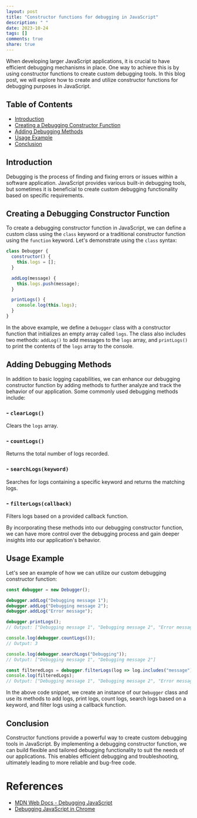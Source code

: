 ```yaml
---
layout: post
title: "Constructor functions for debugging in JavaScript"
description: " "
date: 2023-10-24
tags: []
comments: true
share: true
---
```


When developing larger JavaScript applications, it is crucial to have efficient debugging mechanisms in place. One way to achieve this is by using constructor functions to create custom debugging tools. In this blog post, we will explore how to create and utilize constructor functions for debugging purposes in JavaScript.

## Table of Contents
- [Introduction](#introduction)
- [Creating a Debugging Constructor Function](#creating-a-debugging-constructor-function)
- [Adding Debugging Methods](#adding-debugging-methods)
- [Usage Example](#usage-example)
- [Conclusion](#conclusion)

## Introduction
Debugging is the process of finding and fixing errors or issues within a software application. JavaScript provides various built-in debugging tools, but sometimes it is beneficial to create custom debugging functionality based on specific requirements.

## Creating a Debugging Constructor Function
To create a debugging constructor function in JavaScript, we can define a custom class using the `class` keyword or a traditional constructor function using the `function` keyword. Let's demonstrate using the `class` syntax:

```javascript
class Debugger {
  constructor() {
    this.logs = [];
  }

  addLog(message) {
    this.logs.push(message);
  }

  printLogs() {
    console.log(this.logs);
  }
}
```

In the above example, we define a `Debugger` class with a constructor function that initializes an empty array called `logs`. The class also includes two methods: `addLog()` to add messages to the `logs` array, and `printLogs()` to print the contents of the `logs` array to the console.

## Adding Debugging Methods
In addition to basic logging capabilities, we can enhance our debugging constructor function by adding methods to further analyze and track the behavior of our application. Some commonly used debugging methods include:

### - `clearLogs()`
Clears the `logs` array.

### - `countLogs()`
Returns the total number of logs recorded.

### - `searchLogs(keyword)`
Searches for logs containing a specific keyword and returns the matching logs.

### - `filterLogs(callback)`
Filters logs based on a provided callback function.

By incorporating these methods into our debugging constructor function, we can have more control over the debugging process and gain deeper insights into our application's behavior.

## Usage Example
Let's see an example of how we can utilize our custom debugging constructor function:

```javascript
const debugger = new Debugger();

debugger.addLog("Debugging message 1");
debugger.addLog("Debugging message 2");
debugger.addLog("Error message");

debugger.printLogs();
// Output: ["Debugging message 1", "Debugging message 2", "Error message"]

console.log(debugger.countLogs());
// Output: 3

console.log(debugger.searchLogs("Debugging"));
// Output: ["Debugging message 1", "Debugging message 2"]

const filteredLogs = debugger.filterLogs(log => log.includes("message"));
console.log(filteredLogs);
// Output: ["Debugging message 1", "Debugging message 2", "Error message"]
```

In the above code snippet, we create an instance of our `Debugger` class and use its methods to add logs, print logs, count logs, search logs based on a keyword, and filter logs using a callback function.

## Conclusion
Constructor functions provide a powerful way to create custom debugging tools in JavaScript. By implementing a debugging constructor function, we can build flexible and tailored debugging functionality to suit the needs of our applications. This enables efficient debugging and troubleshooting, ultimately leading to more reliable and bug-free code.

# References
- [MDN Web Docs - Debugging JavaScript](https://developer.mozilla.org/en-US/docs/Web/JavaScript/Reference/Statements/debugger)
- [Debugging JavaScript in Chrome](https://developers.google.com/web/tools/chrome-devtools/javascript)